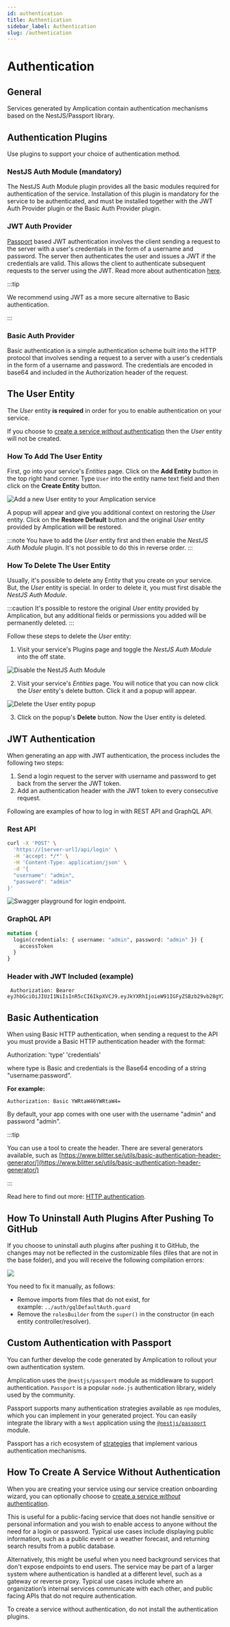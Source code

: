 ```yaml
---
id: authentication
title: Authentication
sidebar_label: Authentication
slug: /authentication
---
```


# Authentication

## General

Services generated by Amplication contain authentication mechanisms based on the NestJS/Passport library.

## Authentication Plugins

Use plugins to support your choice of authentication method.

### NestJS Auth Module (mandatory)

The NestJS Auth Module plugin provides all the basic modules required for authentication of the service. Installation of this plugin is mandatory for the service to be authenticated, and must be installed together with the JWT Auth Provider plugin or the Basic Auth Provider plugin.

### JWT Auth Provider

[Passport](https://www.passportjs.org/) based JWT authentication involves the client sending a request to the server with a user's credentials in the form of a username and password. The server then authenticates the user and issues a JWT if the credentials are valid. This allows the client to authenticate subsequent requests to the server using the JWT. Read more about authentication [here](https://docs.nestjs.com/security/authentication).

:::tip

We recommend using JWT as a more secure alternative to Basic authentication.

:::

### Basic Auth Provider

Basic authentication is a simple authentication scheme built into the HTTP protocol that involves sending a request to a server with a user's credentials in the form of a username and password. The credentials are encoded in base64 and included in the Authorization header of the request.

## The User Entity

The _User_ entity **is required** in order for you to enable authentication on your service.

If you choose to [create a service _without_ authentication](#how-to-create-a-service-without-authentication) then the _User_ entity will not be created.

### How To Add The User Entity

First, go into your service's _Entities_ page.
Click on the **Add Entity** button in the top right hand corner.
Type `User` into the entity name text field and then click on the **Create Entity** button.

![Add a new User entity to your Amplication service](./assets/authentication/new_user_entity.png)

A popup will appear and give you additional context on restoring the _User_ entity.
Click on the **Restore Default** button and the original _User_ entity provided by Amplication will be restored.

:::note
You have to add the _User_ entity first and then enable the _NestJS Auth Module_ plugin.
It's not possible to do this in reverse order.
:::

### How To Delete The User Entity

Usually, it's possible to delete any Entity that you create on your service.
But, the _User_ entity is special.
In order to delete it, you must first disable the _NestJS Auth Module_.

:::caution
It's possible to restore the original _User_ entity provided by Amplication, but any additional fields or permissions you added will be permanently deleted.
:::

Follow these steps to delete the _User_ entity:

1. Visit your service's Plugins page and toggle the _NestJS Auth Module_ into the off state.

![Disable the NestJS Auth Module](./assets/authentication/disable_auth_plugin.png)

2. Visit your service's _Entities_ page.
You will notice that you can now click the _User_ entity's delete button. Click it and a popup will appear.

![Delete the User entity popup](./assets/authentication/delete_user_popup.png)

3. Click on the popup's **Delete** button. Now the User entity is deleted.

## JWT Authentication

When generating an app with JWT authentication, the process includes the following two steps:

1. Send a login request to the server with username and password to get back from the server the JWT token.
2. Add an authentication header with the JWT token to every consecutive request.

Following are examples of how to log in with REST API and GraphQL API.

### Rest API

```bash
curl -X 'POST' \
  'https://[server-url]/api/login' \
  -H 'accept: */*' \
  -H 'Content-Type: application/json' \
  -d '{
  "username": "admin",
  "password": "admin"
}'
```

![Swagger playground for login endpoint.](./assets/authentication/auth-rest.png)

### GraphQL API

```graphql
mutation {
  login(credentials: { username: "admin", password: "admin" }) {
    accessToken
  }
}
```

### Header with JWT Included (example)

<!-- spell-checker: disable -->

```text
 Authorization: Bearer eyJhbGciOiJIUzI1NiIsInR5cCI6IkpXVCJ9.eyJkYXRhIjoieW91IGFyZSBzb29vb28gY29vbCB0aGF0IHlvdSBjaGVjayB0aGF0ISIsIm5hbWUiOiJPZmVrIGdhYmF5IDspIiwiaWF0IjoxNTE2MjM5MDIyfQ.vaYJaP9SUlOU0u4NfFCRm5tmBVDKeCwvN6ByCkqJt8U
```

<!-- spell-checker: enable -->

## Basic Authentication

When using Basic HTTP authentication, when sending a request to the API you must provide a Basic HTTP authentication header with the format:

Authorization: 'type' 'credentials'

where type is Basic and credentials is the Base64 encoding of a string "username:password".

**For example:**

```text
Authorization: Basic YWRtaW46YWRtaW4=
```

By default, your app comes with one user with the username "admin" and password "admin".

:::tip

You can use a tool to create the header. There are several generators available, such as [https://www.blitter.se/utils/basic-authentication-header-generator/](https://www.blitter.se/utils/basic-authentication-header-generator/)

:::

Read here to find out more: [HTTP authentication](https://developer.mozilla.org/en-US/docs/Web/HTTP/Authentication).

## How To Uninstall Auth Plugins After Pushing To GitHub

If you choose to uninstall auth plugins after pushing it to GitHub, the changes may not be reflected in the customizable files (files that are not in the base folder), and you will receive the following compilation errors:

![](./assets/uninstall-auth-plugins.png)

You need to fix it manually, as follows:

- Remove imports from files that do not exist, for example: `../auth/gqlDefaultAuth.guard`
- Remove the `rolesBuilder` from the `super()` in the constructor (in each entity controller/resolver).

## Custom Authentication with Passport

You can further develop the code generated by Amplication to rollout your own authentication system.

Amplication uses the `@nestjs/passport` module as middleware to support authentication. `Passport` is a popular `node.js` authentication library, widely used by the community.

Passport supports many authentication strategies available as `npm` modules, which you can implement in your generated project. You can easily integrate the library with a `Nest` application using the [`@nestjs/passport`](https://docs.nestjs.com/security/authentication) module.

Passport has a rich ecosystem of [strategies](https://www.passportjs.org/concepts/authentication/strategies/) that implement various authentication mechanisms.

##  How To Create A Service Without Authentication

When you are creating your service using our service creation onboarding wizard, you can optionally choose to [create a service _without_ authentication](/first-service/#step-7-include-authentication-optional).

This is useful for a public-facing service that does not handle sensitive or personal information and you wish to enable access to anyone without the need for a login or password. Typical use cases include displaying public information, such as a public event or a weather forecast, and returning search results from a public database.

Alternatively, this might be useful when you need background services that don't expose endpoints to end users. The service may be part of a larger system where authentication is handled at a different level, such as a gateway or reverse proxy. Typical use cases include where an organization’s internal services communicate with each other, and public facing APIs that do not require authentication.

To create a service without authentication, do not install the authentication plugins.
